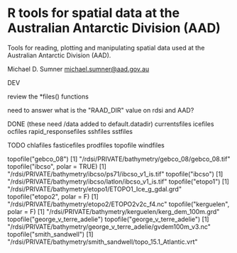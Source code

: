 # R tools for spatial data at the Australian Antarctic Division (AAD)

Tools for reading, plotting and manipulating spatial data used at the Australian Antarctic Division (AAD).

Michael D. Sumner michael.sumner@aad.gov.au



DEV

review the *files() functions

need to answer what is the "RAAD_DIR" value on rdsi and AAD?

DONE (these need /data added to default.datadir)
currentsfiles
icefiles
ocfiles
rapid_responsefiles
sshfiles
sstfiles


TODO
chlafiles
fasticefiles
prodfiles
topofile
windfiles


topofile("gebco_08")
[1] "/rdsi/PRIVATE/bathymetry/gebco_08/gebco_08.tif"
topofile("ibcso", polar = TRUE)
[1] "/rdsi/PRIVATE/bathymetry/ibcso/ps71/ibcso_v1_is.tif"
topofile("ibcso")
[1] "/rdsi/PRIVATE/bathymetry/ibcso/latlon/ibcso_v1_is.tif"
topofile("etopo1")
[1] "/rdsi/PRIVATE/bathymetry/etopo1/ETOPO1_Ice_g_gdal.grd"
topofile("etopo2", polar = F)
[1] "/rdsi/PRIVATE/bathymetry/etopo2/ETOPO2v2c_f4.nc"
topofile("kerguelen", polar = F)
[1] "/rdsi/PRIVATE/bathymetry/kerguelen/kerg_dem_100m.grd"
topofile("george_v_terre_adelie")
 topofile("george_v_terre_adelie")
[1] "/rdsi/PRIVATE/bathymetry/george_v_terre_adelie/gvdem100m_v3.nc"
topofile("smith_sandwell")
[1] "/rdsi/PRIVATE/bathymetry/smith_sandwell/topo_15.1_Atlantic.vrt"


